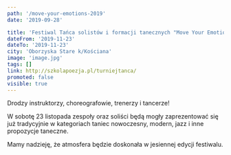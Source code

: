 ```yaml
---
path: '/move-your-emotions-2019'
date: '2019-09-28'

title: 'Festiwal Tańca solistów i formacji tanecznych "Move Your Emotions"'
dateFrom: '2019-11-23'
dateTo: '2019-11-23'
city: 'Oborzyska Stare k/Kościana'
image: 'image.jpg'
tags: []
link: http://szkolapoezja.pl/turniejtanca/
promoted: false
visible: true
---
```

Drodzy instruktorzy, choreografowie, trenerzy i tancerze!

W sobotę 23 listopada zespoły oraz soliści będą mogły zaprezentować się już tradycyjnie w kategoriach taniec nowoczesny, modern, jazz i inne propozycje taneczne.

Mamy nadzieję, że atmosfera będzie doskonała w jesiennej edycji festiwalu.